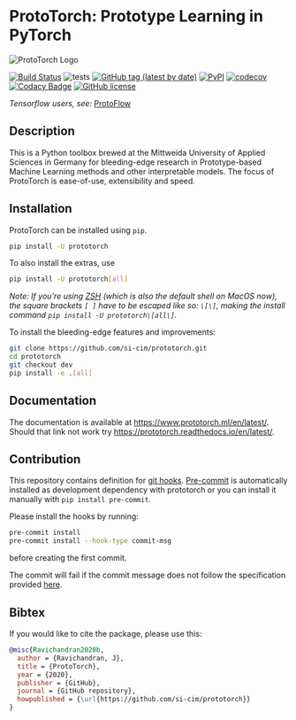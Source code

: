# ProtoTorch: Prototype Learning in PyTorch

![ProtoTorch Logo](https://prototorch.readthedocs.io/en/latest/_static/horizontal-lockup.png)

[![Build Status](https://api.travis-ci.com/si-cim/prototorch.svg?branch=master)](https://travis-ci.com/github/si-cim/prototorch)
![tests](https://github.com/si-cim/prototorch/workflows/tests/badge.svg)
[![GitHub tag (latest by date)](https://img.shields.io/github/v/tag/si-cim/prototorch?color=yellow&label=version)](https://github.com/si-cim/prototorch/releases)
[![PyPI](https://img.shields.io/pypi/v/prototorch)](https://pypi.org/project/prototorch/)
[![codecov](https://codecov.io/gh/si-cim/prototorch/branch/master/graph/badge.svg)](https://codecov.io/gh/si-cim/prototorch)
[![Codacy Badge](https://api.codacy.com/project/badge/Grade/76273904bf9343f0a8b29cd8aca242e7)](https://www.codacy.com/gh/si-cim/prototorch?utm_source=github.com&amp;utm_medium=referral&amp;utm_content=si-cim/prototorch&amp;utm_campaign=Badge_Grade)
[![GitHub license](https://img.shields.io/github/license/si-cim/prototorch)](https://github.com/si-cim/prototorch/blob/master/LICENSE)

*Tensorflow users, see:* [ProtoFlow](https://github.com/si-cim/protoflow)

## Description

This is a Python toolbox brewed at the Mittweida University of Applied Sciences
in Germany for bleeding-edge research in Prototype-based Machine Learning
methods and other interpretable models. The focus of ProtoTorch is ease-of-use,
extensibility and speed.

## Installation

ProtoTorch can be installed using `pip`.
```bash
pip install -U prototorch
```
To also install the extras, use
```bash
pip install -U prototorch[all]
```

*Note: If you're using [ZSH](https://www.zsh.org/) (which is also the default
shell on MacOS now), the square brackets `[ ]` have to be escaped like so:
`\[\]`, making the install command `pip install -U prototorch\[all\]`.*

To install the bleeding-edge features and improvements:
```bash
git clone https://github.com/si-cim/prototorch.git
cd prototorch
git checkout dev
pip install -e .[all]
```

## Documentation

The documentation is available at <https://www.prototorch.ml/en/latest/>. Should
that link not work try <https://prototorch.readthedocs.io/en/latest/>.

## Contribution

This repository contains definition for [git hooks](https://githooks.com).
[Pre-commit](https://pre-commit.com) is automatically installed as development
dependency with prototorch or you can install it manually with `pip install
pre-commit`.

Please install the hooks by running:
```bash
pre-commit install
pre-commit install --hook-type commit-msg
```
before creating the first commit.

The commit will fail if the commit message does not follow the specification
provided [here](https://www.conventionalcommits.org/en/v1.0.0/#specification).

## Bibtex

If you would like to cite the package, please use this:
```bibtex
@misc{Ravichandran2020b,
  author = {Ravichandran, J},
  title = {ProtoTorch},
  year = {2020},
  publisher = {GitHub},
  journal = {GitHub repository},
  howpublished = {\url{https://github.com/si-cim/prototorch}}
}
